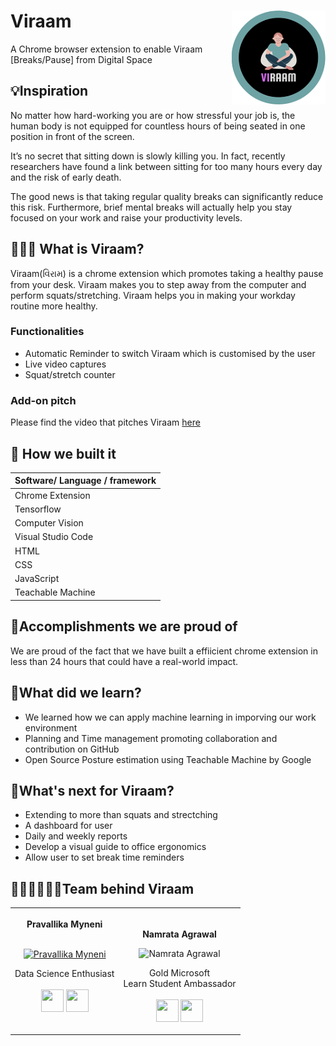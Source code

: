 # Viraam <img src="https://github.com/Namrata-Agrawal/Viraam/blob/master/styles/viraamlogo.png" alt = "change here" width=150 align='right'>
A Chrome browser extension to enable Viraam [Breaks/Pause] from Digital Space

## 💡Inspiration

No matter how hard-working you are or how stressful your job is, the human body is not equipped for countless hours of being seated in one position in front of the screen.

It’s no secret that sitting down is slowly killing you. In fact, recently researchers have found a link between sitting for too many hours every day and the risk of early death.

The good news is that taking regular quality breaks can significantly reduce this risk. Furthermore, brief mental breaks will actually help you stay focused on your work and raise your productivity levels.


## 👩🏻‍💻 What is Viraam?
Viraam(વિરામ) is a chrome extension which promotes taking a healthy pause from your desk. Viraam makes you to step away from the computer and perform squats/stretching. Viraam helps you in making your workday routine more healthy.

### Functionalities
- Automatic Reminder to switch Viraam which is customised by the user
- Live video captures 
- Squat/stretch counter


### Add-on pitch
Please find the video that pitches Viraam [here](https://youtu.be/C2UfioU1rlA)

## 🔨 How we built it

| Software/ Language / framework | 
|--------------------------------|
| Chrome Extension               | 
| Tensorflow                     |
| Computer Vision                |
| Visual Studio Code             | 
| HTML                           | 
| CSS                            |
| JavaScript                     | 
| Teachable Machine              | 


## 🥇Accomplishments we are proud of
 We are proud of the fact that we have built a effiicient chrome extension in less than 24 hours that could have a real-world impact.


## 📖What did we learn?

- We learned how we can apply machine learning in imporving our work environment
- Planning and Time management promoting collaboration and contribution on GitHub 
- Open Source Posture estimation using Teachable Machine by Google


## 🚀What's next for Viraam?
- Extending to more than squats and strectching
- A dashboard for user
- Daily and weekly reports
- Develop a visual guide to office ergonomics
- Allow user to set break time reminders

## 👩🏻‍💻👩🏻‍💻Team behind Viraam
<table align="center">
<tr align="center">
<td>
<strong>Pravallika Myneni</strong>
<p align="center">
 <br>
 <a href="https://ibb.co/jJhCPCx"><img src="https://i.ibb.co/jJhCPCx/me.jpg" alt="Pravallika Myneni"  height="120" border="0"></a>
</p>
<p align="center">
Data Science Enthusiast
<br><br><a href = "https://github.com/Pravallika-Myneni/"><img src = "http://www.iconninja.com/files/241/825/211/round-collaboration-social-github-code-circle-network-icon.svg" width="36" height = "36"/></a>
<a href = "https://www.linkedin.com/in/pravallika-myneni/">
<img src = "http://www.iconninja.com/files/863/607/751/network-linkedin-social-connection-circular-circle-media-icon.svg" width="36" height="36"/>
</a>
</p>
</td>
<td>
 <br>

<strong>Namrata Agrawal</strong>
<p align="center">
  
<img src = "https://i.ibb.co/SrCVvxj/Whats-App-Image-2022-03-13-at-12-26-37-AM.jpg"  height="120" alt="Namrata Agrawal"> 
</p>
<p align="center">
Gold Microsoft <br> Learn Student Ambassador
<br> <br> <a href = "https://github.com/Namrata-Agrawal">
<img src = "http://www.iconninja.com/files/241/825/211/round-collaboration-social-github-code-circle-network-icon.svg" width="36" height = "36"/></a>
<a href = "https://www.linkedin.com/in/namrata-agrawal-/">
<img src = "http://www.iconninja.com/files/863/607/751/network-linkedin-social-connection-circular-circle-media-icon.svg" width="36" height="36"/>
</a>
</p>
</td>
</tr>
</table>


